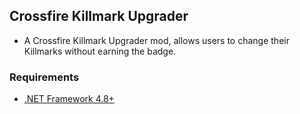 ## Crossfire Killmark Upgrader
- A Crossfire Killmark Upgrader mod, allows users to change their Killmarks without earning the badge.

### Requirements
- [.NET Framework 4.8+](https://dotnet.microsoft.com/en-us/download/dotnet-framework/net48)
